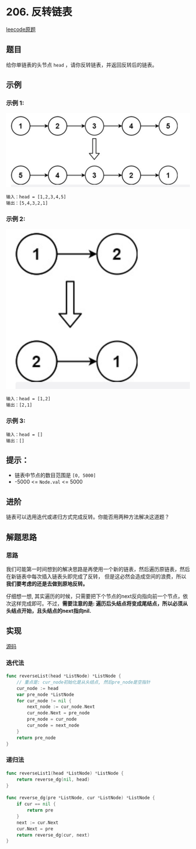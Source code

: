 # 206. 反转链表

[leecode原题](https://leetcode.cn/problems/reverse-linked-list/)

## 题目
给你单链表的头节点 `head` ，请你反转链表，并返回反转后的链表。

## 示例

### 示例 1:
![](images/reverse_linked_list_example1.png)
```text
输入：head = [1,2,3,4,5]
输出：[5,4,3,2,1]
```

### 示例 2:
![](images/reverse_linked_list_example2.png)
```text
输入：head = [1,2]
输出：[2,1]
```

### 示例 3:
```text
输入：head = []
输出：[]
```

## 提示：

- 链表中节点的数目范围是 `[0, 5000]`
- -5000 <= `Node.val` <= 5000

## 进阶
链表可以选用迭代或递归方式完成反转。你能否用两种方法解决这道题？


## 解题思路

### 思路
我们可能第一时间想到的解决思路是再使用一个新的链表，然后遍历原链表，然后在新链表中每次插入链表头即完成了反转， 但是这必然会造成空间的浪费，所以**我们要考虑的还是去做到原地反转。**

仔细想一想, 其实遍历的时候，只需要把下个节点的next反向指向前一个节点，依次这样完成即可。不过，**需要注意的是: 遍历后头结点将变成尾结点，所以必须从头结点开始，且头结点的next指向nil.**

## 实现

[源码](./code/206-reverse-linked-list/main.go)

### 迭代法
```go
func reverseList(head *ListNode) *ListNode {
	// 重点是: cur_node初始化是从头结点, 然后pre_node是空指针
	cur_node := head
	var pre_node *ListNode
	for cur_node != nil {
		next_node := cur_node.Next
		cur_node.Next = pre_node
		pre_node = cur_node
		cur_node = next_node
	}
	return pre_node
}
```

### 递归法
```go
func reverseList1(head *ListNode) *ListNode {
	return reverse_dg(nil, head)
}

func reverse_dg(pre *ListNode, cur *ListNode) *ListNode {
	if cur == nil {
		return pre
	}
	next := cur.Next
	cur.Next = pre
	return reverse_dg(cur, next)
}
```